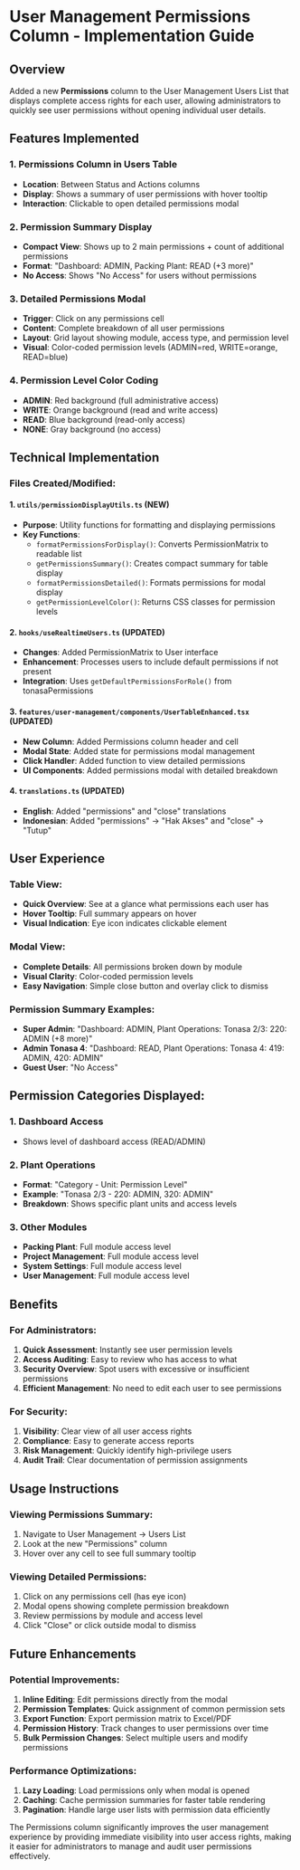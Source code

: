 # User Management Permissions Column - Implementation Guide

## Overview

Added a new **Permissions** column to the User Management Users List that displays complete access rights for each user, allowing administrators to quickly see user permissions without opening individual user details.

## Features Implemented

### 1. **Permissions Column in Users Table**

- **Location**: Between Status and Actions columns
- **Display**: Shows a summary of user permissions with hover tooltip
- **Interaction**: Clickable to open detailed permissions modal

### 2. **Permission Summary Display**

- **Compact View**: Shows up to 2 main permissions + count of additional permissions
- **Format**: "Dashboard: ADMIN, Packing Plant: READ (+3 more)"
- **No Access**: Shows "No Access" for users without permissions

### 3. **Detailed Permissions Modal**

- **Trigger**: Click on any permissions cell
- **Content**: Complete breakdown of all user permissions
- **Layout**: Grid layout showing module, access type, and permission level
- **Visual**: Color-coded permission levels (ADMIN=red, WRITE=orange, READ=blue)

### 4. **Permission Level Color Coding**

- **ADMIN**: Red background (full administrative access)
- **WRITE**: Orange background (read and write access)
- **READ**: Blue background (read-only access)
- **NONE**: Gray background (no access)

## Technical Implementation

### Files Created/Modified:

#### 1. **`utils/permissionDisplayUtils.ts`** (NEW)

- **Purpose**: Utility functions for formatting and displaying permissions
- **Key Functions**:
  - `formatPermissionsForDisplay()`: Converts PermissionMatrix to readable list
  - `getPermissionsSummary()`: Creates compact summary for table display
  - `formatPermissionsDetailed()`: Formats permissions for modal display
  - `getPermissionLevelColor()`: Returns CSS classes for permission levels

#### 2. **`hooks/useRealtimeUsers.ts`** (UPDATED)

- **Changes**: Added PermissionMatrix to User interface
- **Enhancement**: Processes users to include default permissions if not present
- **Integration**: Uses `getDefaultPermissionsForRole()` from tonasaPermissions

#### 3. **`features/user-management/components/UserTableEnhanced.tsx`** (UPDATED)

- **New Column**: Added Permissions column header and cell
- **Modal State**: Added state for permissions modal management
- **Click Handler**: Added function to view detailed permissions
- **UI Components**: Added permissions modal with detailed breakdown

#### 4. **`translations.ts`** (UPDATED)

- **English**: Added "permissions" and "close" translations
- **Indonesian**: Added "permissions" → "Hak Akses" and "close" → "Tutup"

## User Experience

### Table View:

- **Quick Overview**: See at a glance what permissions each user has
- **Hover Tooltip**: Full summary appears on hover
- **Visual Indication**: Eye icon indicates clickable element

### Modal View:

- **Complete Details**: All permissions broken down by module
- **Visual Clarity**: Color-coded permission levels
- **Easy Navigation**: Simple close button and overlay click to dismiss

### Permission Summary Examples:

- **Super Admin**: "Dashboard: ADMIN, Plant Operations: Tonasa 2/3: 220: ADMIN (+8 more)"
- **Admin Tonasa 4**: "Dashboard: READ, Plant Operations: Tonasa 4: 419: ADMIN, 420: ADMIN"
- **Guest User**: "No Access"

## Permission Categories Displayed:

### 1. **Dashboard Access**

- Shows level of dashboard access (READ/ADMIN)

### 2. **Plant Operations**

- **Format**: "Category - Unit: Permission Level"
- **Example**: "Tonasa 2/3 - 220: ADMIN, 320: ADMIN"
- **Breakdown**: Shows specific plant units and access levels

### 3. **Other Modules**

- **Packing Plant**: Full module access level
- **Project Management**: Full module access level
- **System Settings**: Full module access level
- **User Management**: Full module access level

## Benefits

### For Administrators:

1. **Quick Assessment**: Instantly see user permission levels
2. **Access Auditing**: Easy to review who has access to what
3. **Security Overview**: Spot users with excessive or insufficient permissions
4. **Efficient Management**: No need to edit each user to see permissions

### For Security:

1. **Visibility**: Clear view of all user access rights
2. **Compliance**: Easy to generate access reports
3. **Risk Management**: Quickly identify high-privilege users
4. **Audit Trail**: Clear documentation of permission assignments

## Usage Instructions

### Viewing Permissions Summary:

1. Navigate to User Management → Users List
2. Look at the new "Permissions" column
3. Hover over any cell to see full summary tooltip

### Viewing Detailed Permissions:

1. Click on any permissions cell (has eye icon)
2. Modal opens showing complete permission breakdown
3. Review permissions by module and access level
4. Click "Close" or click outside modal to dismiss

## Future Enhancements

### Potential Improvements:

1. **Inline Editing**: Edit permissions directly from the modal
2. **Permission Templates**: Quick assignment of common permission sets
3. **Export Function**: Export permission matrix to Excel/PDF
4. **Permission History**: Track changes to user permissions over time
5. **Bulk Permission Changes**: Select multiple users and modify permissions

### Performance Optimizations:

1. **Lazy Loading**: Load permissions only when modal is opened
2. **Caching**: Cache permission summaries for faster table rendering
3. **Pagination**: Handle large user lists with permission data efficiently

The Permissions column significantly improves the user management experience by providing immediate visibility into user access rights, making it easier for administrators to manage and audit user permissions effectively.
